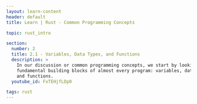 ```yaml
---
layout: learn-content
header: default
title: Learn | Rust - Common Programming Concepts

topic: rust_intro

section:
  number: 2
  title: 2.1 - Variables, Data Types, and Functions
  description: >
    In our discussion or common programming concepts, we start by looking at the
    fundamental building blocks of almost every program: variables, data types,
    and functions.
  youtube_id: FxTEHjfLDp0

tags: rust
---
```

